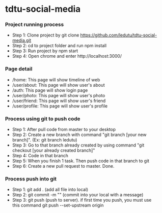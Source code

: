 # tdtu-social-media

### Project running process
* Step 1: Clone project by git clone https://github.com/ledutu/tdtu-social-media.git
* Step 2: cd to project folder and run npm install
* Step 3: Run project by npm start
* Step 4: Open chrome and enter http://localhost:3000/
   
### Page detail
* /home: This page will show timeline of web
* /user/about: This page will show user's about
* /auth: This page will show login page
* /user/photo: This page will show user's photo
* /user/friend: This page will show user's friend
* /user/profile: This page will show user's profile

### Process using git to push code
* Step 1: After pull code from master to your desktop
* Step 2: Create a new branch with command "git branch [your new branch]". (Ex: git branch ledutu)
* Step 3: Go to that branch already created by using command "git checkout [your already created branch]"
* Step 4: Code in that branch
* Step 5: When you finish 1 task. Then push code in that branch to git
* Step 6: Create a new pull request to master. Done.

### Process push into git
* Step 1: git add . (add all file into local)
* Step 2: git commit -m "<your message>" (commit into your local with a message) 
* Step 3: git push (push to server). if first time you push, you must use this command git push --set-upstream origin <your branch>